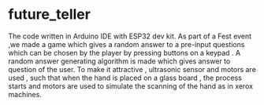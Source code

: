 # future_teller
The code written in Arduino IDE with ESP32 dev kit. As part of a Fest event ,we made a game which gives a random answer to a pre-input questions which can be chosen by the player by pressing buttons on a keypad . A random answer generating algorithm is made which gives answer to question of the user. To make it attractive , ultrasonic sensor and motors are used , such that when the hand is placed on a glass board , the process starts and motors are used to simulate the scanning of the hand as in xerox machines.
